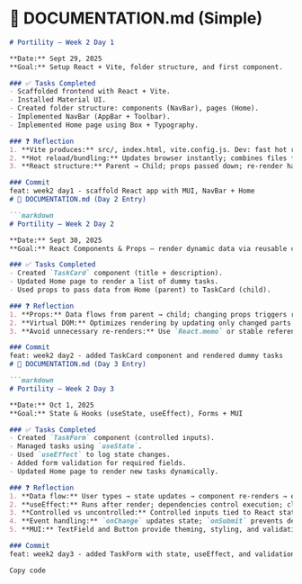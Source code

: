 # 📌 DOCUMENTATION.md (Simple)

```markdown
# Portility — Week 2 Day 1

**Date:** Sept 29, 2025  
**Goal:** Setup React + Vite, folder structure, and first component.

### ✅ Tasks Completed
- Scaffolded frontend with React + Vite.  
- Installed Material UI.  
- Created folder structure: components (NavBar), pages (Home).  
- Implemented NavBar (AppBar + Toolbar).  
- Implemented Home page using Box + Typography.  

### ❓ Reflection
1. **Vite produces:** src/, index.html, vite.config.js. Dev: fast hot reload. Build: optimized dist/.  
2. **Hot reload/bundling:** Updates browser instantly; combines files for production.  
3. **React structure:** Parent → Child; props passed down; re-render happens on prop/state change.  

### Commit
feat: week2 day1 - scaffold React app with MUI, NavBar + Home
# 📌 DOCUMENTATION.md (Day 2 Entry)

```markdown
# Portility — Week 2 Day 2

**Date:** Sept 30, 2025  
**Goal:** React Components & Props — render dynamic data via reusable components.

### ✅ Tasks Completed
- Created `TaskCard` component (title + description).  
- Updated Home page to render a list of dummy tasks.  
- Used props to pass data from Home (parent) to TaskCard (child).  

### ❓ Reflection
1. **Props:** Data flows from parent → child; changing props triggers re-render.  
2. **Virtual DOM:** Optimizes rendering by updating only changed parts of UI.  
3. **Avoid unnecessary re-renders:** Use `React.memo` or stable references for props.  

### Commit
feat: week2 day2 - added TaskCard component and rendered dummy tasks
# 📌 DOCUMENTATION.md (Day 3 Entry)

```markdown
# Portility — Week 2 Day 3

**Date:** Oct 1, 2025  
**Goal:** State & Hooks (useState, useEffect), Forms + MUI

### ✅ Tasks Completed
- Created `TaskForm` component (controlled inputs).  
- Managed tasks using `useState`.  
- Used `useEffect` to log state changes.  
- Added form validation for required fields.  
- Updated Home page to render new tasks dynamically.

### ❓ Reflection
1. **Data flow:** User types → state updates → component re-renders → effect runs.  
2. **useEffect:** Runs after render; dependencies control execution; cleanup prevents memory leaks.  
3. **Controlled vs uncontrolled:** Controlled inputs tied to React state.  
4. **Event handling:** `onChange` updates state; `onSubmit` prevents default refresh.  
5. **MUI:** TextField and Button provide theming, styling, and validation helpers.

### Commit
feat: week2 day3 - added TaskForm with state, useEffect, and validation

Copy code
